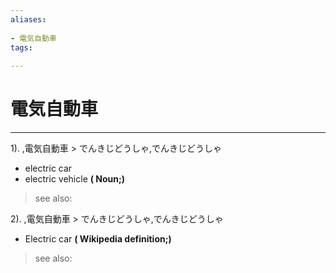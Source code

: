 ```yaml
---
aliases:
    
- 電気自動車
tags:
    
---
```


# 電気自動車
---
1).
,電気自動車 > でんきじどうしゃ,でんきじどうしゃ

- electric car
- electric vehicle
**( Noun;)**
> see also: 
            
2).
,電気自動車 > でんきじどうしゃ,でんきじどうしゃ

- Electric car
**( Wikipedia definition;)**
> see also: 
            